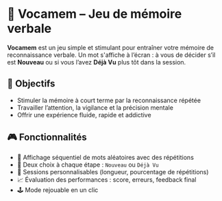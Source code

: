 # 🧠 Vocamem – Jeu de mémoire verbale

**Vocamem** est un jeu simple et stimulant pour entraîner votre mémoire de reconnaissance verbale. Un mot s'affiche à l’écran : à vous de décider s’il est **Nouveau** ou si vous l’avez **Déjà Vu** plus tôt dans la session.

## 🎯 Objectifs

- Stimuler la mémoire à court terme par la reconnaissance répétée
- Travailler l’attention, la vigilance et la précision mentale
- Offrir une expérience fluide, rapide et addictive

## 🎮 Fonctionnalités

- 🔁 Affichage séquentiel de mots aléatoires avec des répétitions
- 🧠 Deux choix à chaque étape : `Nouveau` ou `Déjà Vu`
- 🧩 Sessions personnalisables (longueur, pourcentage de répétitions)
- 📈 Évaluation des performances : score, erreurs, feedback final
- 🕹️ Mode rejouable en un clic
